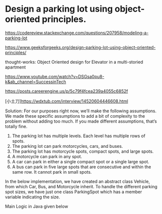 # Design a parking lot using object-oriented principles.

https://codereview.stackexchange.com/questions/207958/modeling-a-parking-lot

https://www.geeksforgeeks.org/design-parking-lot-using-object-oriented-principles/

thought-works: Object Oriented design for Elevator in a multi-storied apartment

https://www.youtube.com/watch?v=DSGsa0pu8-k&ab_channel=SuccessinTech

https://posts.careerengine.us/p/5c79f4fcea239a4055c6852f

[小土刀]https://wdxtub.com/interview/14520604446608.html     

Solution: For our purposes right now, we’ll make the following assumptions. We made these specific assumptions to add a bit of complexity to the problem without adding too much. If you made different assumptions, that’s totally fine.
1) The parking lot has multiple levels. Each level has multiple rows of spots.
2) The parking lot can park motorcycles, cars, and buses.
3) The parking lot has motorcycle spots, compact spots, and large spots.
4) A motorcycle can park in any spot.
5) A car can park in either a single compact spot or a single large spot.
6) A bus can park in five large spots that are consecutive and within the same row. It cannot park in small spots.

In the below implementation, we have created an abstract class Vehicle, from which Car, Bus, and Motorcycle inherit. To handle the different parking spot sizes, we have just one class ParkingSpot which has a member variable indicating the size.

Main Logic in Java given below

